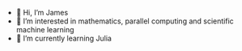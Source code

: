 - 👋 Hi, I’m James
- 👀 I’m interested in mathematics, parallel computing and scientific machine learning 
- 🌱 I’m currently learning Julia

<!---
James4224/James4224 is a ✨ special ✨ repository because its `README.md` (this file) appears on your GitHub profile.
You can click the Preview link to take a look at your changes.
--->
